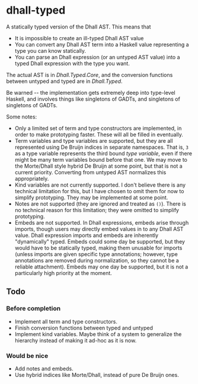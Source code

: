dhall-typed
===========

A statically typed version of the Dhall AST.  This means that

*   It is impossible to create an ill-typed Dhall AST value
*   You can convert any Dhall AST term into a Haskell value representing a
    type you can know statically.
*   You can parse an Dhall expression (or an untyped AST value) into a typed
    Dhall expression with the type you want.

The actual AST is in *Dhall.Typed.Core*, and the conversion functions between
untyped and typed are in *Dhall.Typed*.

Be warned -- the implementation gets extremely deep into type-level Haskell,
and involves things like singletons of GADTs, and singletons of singletons of
GADTs.

Some notes:

*   Only a limited set of term and type constructors are implemented, in order
    to make prototyping faster.  These will all be filled in eventually.
*   Term variables and type variables are supported, but they are all
    represented using De Bruijn indices in separate namespaces.  That is, `3` as
    a type variable represents the third bound *type variable*, even if there
    might be many term variables bound before that one.  We may move to the
    Morte/Dhall style hybrid De Bruijn at some point, but that is not a current
    priority.  Converting from untyped AST normalizes this appropriately.
*   Kind variables are not currently supported.  I don't believe there is any
    technical limitation for this, but I have chosen to omit them for now to
    simplify prototyping.  They may be implemented at some point.
*   Notes are not supported (they are ignored and treated as `()`).  There is
    no technical reason for this limitation; they were omitted to simplify
    prototyping.
*   Embeds are not supported.  In Dhall expressions, embeds arise through
    imports, though users may directly embed values in to any Dhall AST value.
    Dhall expression imports and embeds are inherently "dynamically" typed.
    Embeds could some day be supported, but they would have to be statically
    typed, making them unusable for imports (unless imports are given specific
    type annotations; however, type annotations are removed during
    normalization, so they cannot be a reliable attachment).  Embeds may one
    day be supported, but it is not a particularly high priority at the moment.

Todo
----

### Before completion

*   Implement all term and type constructors.
*   Finish conversion functions between typed and untyped
*   Implement kind variables.  Maybe think of a system to generalize the
    hierarchy instead of making it ad-hoc as it is now.

### Would be nice

*   Add notes and embeds.
*   Use hybrid indices like Morte/Dhall, instead of pure De Bruijn ones.

